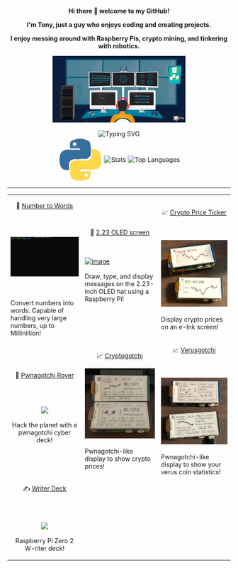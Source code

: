 <div align="center">
  <p><strong>Hi there 👋 welcome to my GitHub!</p>
  <p>I'm Tony, just a guy who enjoys coding and creating projects.</p> 
  <p>I enjoy messing around with Raspberry Pis, crypto mining, and tinkering with robotics. </strong></p>
  <p align="center">
  <img alt="Coding GIF" width="300" height="auto" src="assets/coding.gif"/>
  </p>
  <img src="https://readme-typing-svg.demolab.com?font=Fira+Code&weight=700&size=30&pause=1000&color=4FBFF7&center=true&vCenter=true&width=435&lines=Welcome!;Check+out+my+repos!" alt="Typing SVG" />
</div>

<!--




  -->

<div align="center">
  <img align="center" alt="Coding GIF" width="100" height="auto" src="assets/python.gif"/>
  <img align="center" src="http://github-profile-summary-cards.vercel.app/api/cards/stats?username=frogCaller&theme=transparent" height="180em" alt="Stats"/>
  <img align="center" src="https://github-readme-stats.vercel.app/api/top-langs?username=frogCaller&hide_border=true&no-bg=true&no-frame=true&layout=compact&theme=transparent&hide=html,css,jupyter%20notebook,pug,jinja" alt="Top Languages"/>
</div>

---

|   |   |   |
| --- | --- | --- | 
|<p align="center"> 💯 [Number to Words](https://github.com/frogCaller/number-to-words)</p><br><br /> <p align="center"><a href="https://github.com/frogCaller/number-to-words"><img src="https://raw.githubusercontent.com/frogCaller/number-to-words/main/images/num2words.gif" width="300" height="auto"></a></p><br><br /> Convert numbers into words. Capable of handling very large numbers, up to Millinillion! |<p align="center"> 📝 [2.23 OLED screen](https://github.com/frogCaller/2.23inch)</p><br><br /> [![image](https://github.com/frogCaller/2.23inch/blob/main/images/draw.gif)](https://github.com/frogCaller/2.23inch)<br><br /> Draw, type, and display messages on the 2.23-inch OLED hat using a Raspberry Pi! <br><br />|<p align="center"> 📈 [Crypto Price Ticker](https://github.com/frogCaller/e-ink-ticker)</p> <br><br /> <a href="https://github.com/frogCaller/e-ink-ticker"><img src="https://github.com/frogCaller/e-ink-ticker/blob/main/images/e-ink-display.jpeg" width="500" height="auto"></a><br><br /> Display crypto prices on an e-Ink screen! |
|<p align="center"> 🤖 [Pwnagotchi Rover](https://github.com/frogCaller/pwnagotchi-rover)</p><br><br /> <p align="center"><a href="https://github.com/frogCaller/pwnagotchi-rover"><img src="https://github.com/frogCaller/pwnagotchi-rover/blob/main/images/pwnagotchi-rover.jpeg" width="300" height="auto"></a></p> <p align="center">Hack the planet with a pwnagotchi cyber deck!</p> |<p align="center"> 📈 [Cryptogotchi](https://github.com/frogCaller/cryptogotchi)</p> <a href="https://github.com/frogCaller/cryptogotchi"><img src="https://github.com/frogCaller/cryptogotchi/blob/main/images/crypto1.jpg" width="250" height="auto"></a><br><br /> Pwnagotchi-like display to show crypto prices! |<p align="center"> 📈 [Verusgotchi](https://github.com/frogCaller/verusgotchi)</p><br><br /> <a href="https://github.com/frogCaller/verusgotchi"><img src="https://github.com/frogCaller/verusgotchi/blob/main/images/verusgotchi.jpeg" width="300" height="auto"></a><br><br /> Pwnagotchi-like display to show your verus coin statistics! |
|<p align="center"> ✍️ [Writer Deck](https://github.com/frogCaller/1.44in-LCD)</p><br><br /> <p align="center"><a href="https://github.com/frogCaller/1.44in-LCD"><img src="https://github.com/frogCaller/1.44in-LCD/blob/main/images/writerDeck.gif" width="280" height="auto"></a></p> <p align="center">Raspberry Pi Zero 2 W-riter deck!</p> | | |
<!--
<div align="center">
 <p>Visits: </p> <img src="https://profile-counter.glitch.me/frogCaller/count.svg">
</div>
  -->
